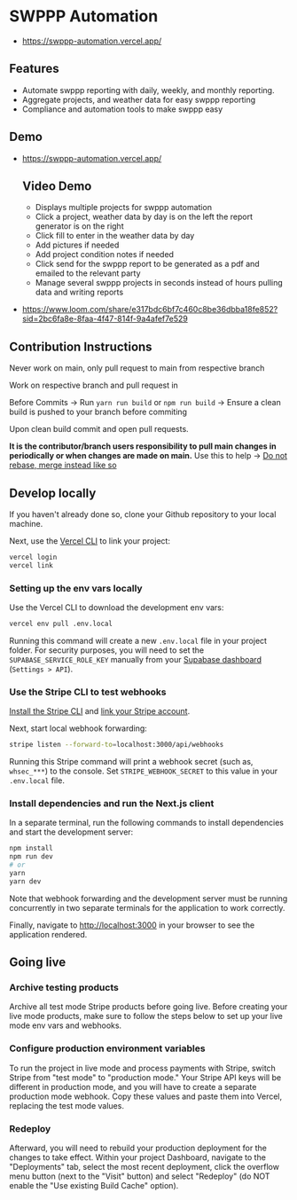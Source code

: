 # SWPPP Automation

- https://swppp-automation.vercel.app/

## Features

- Automate swppp reporting with daily, weekly, and monthly reporting.
- Aggregate projects, and weather data for easy swppp reporting
- Compliance and automation tools to make swppp easy

## Demo

- https://swppp-automation.vercel.app/

  ## Video Demo 
  
  - Displays multiple projects for swppp automation
  - Click a project, weather data by day is on the left the report generator is on the right
  - Click fill to enter in the weather data by day
  - Add pictures if needed
  - Add project condition notes if needed
  - Click send for the swppp report to be generated as a pdf and emailed to the relevant party
  - Manage several swppp projects in seconds instead of hours pulling data and writing reports 


- https://www.loom.com/share/e317bdc6bf7c460c8be36dbba18fe852?sid=2bc6fa8e-8faa-4f47-814f-9a4afef7e529


## Contribution Instructions
Never work on main, only pull request to main from respective branch

Work on respective branch and pull request in

Before Commits -> Run ```yarn run build``` or ```npm run build``` -> Ensure a clean build is pushed to your branch before commiting 

Upon clean build commit and open pull requests. 

**It is the contributor/branch users responsibility to pull main changes in periodically or when changes are made on main.** Use this to help -> [Do not rebase, merge instead like so](https://stackoverflow.com/a/74695315)

## Develop locally

If you haven't already done so, clone your Github repository to your local machine.

Next, use the [Vercel CLI](https://vercel.com/download) to link your project:

```bash
vercel login
vercel link
```

### Setting up the env vars locally

Use the Vercel CLI to download the development env vars:

```bash
vercel env pull .env.local
```

Running this command will create a new `.env.local` file in your project folder. For security purposes, you will need to set the `SUPABASE_SERVICE_ROLE_KEY` manually from your [Supabase dashboard](https://app.supabase.io/) (`Settings > API`).

### Use the Stripe CLI to test webhooks

[Install the Stripe CLI](https://stripe.com/docs/stripe-cli) and [link your Stripe account](https://stripe.com/docs/stripe-cli#login-account).

Next, start local webhook forwarding:

```bash
stripe listen --forward-to=localhost:3000/api/webhooks
```

Running this Stripe command will print a webhook secret (such as, `whsec_***`) to the console. Set `STRIPE_WEBHOOK_SECRET` to this value in your `.env.local` file.

### Install dependencies and run the Next.js client

In a separate terminal, run the following commands to install dependencies and start the development server:

```bash
npm install
npm run dev
# or
yarn
yarn dev
```

Note that webhook forwarding and the development server must be running concurrently in two separate terminals for the application to work correctly.

Finally, navigate to [http://localhost:3000](http://localhost:3000) in your browser to see the application rendered.

## Going live

### Archive testing products

Archive all test mode Stripe products before going live. Before creating your live mode products, make sure to follow the steps below to set up your live mode env vars and webhooks.

### Configure production environment variables

To run the project in live mode and process payments with Stripe, switch Stripe from "test mode" to "production mode." Your Stripe API keys will be different in production mode, and you will have to create a separate production mode webhook. Copy these values and paste them into Vercel, replacing the test mode values.

### Redeploy

Afterward, you will need to rebuild your production deployment for the changes to take effect. Within your project Dashboard, navigate to the "Deployments" tab, select the most recent deployment, click the overflow menu button (next to the "Visit" button) and select "Redeploy" (do NOT enable the "Use existing Build Cache" option).
